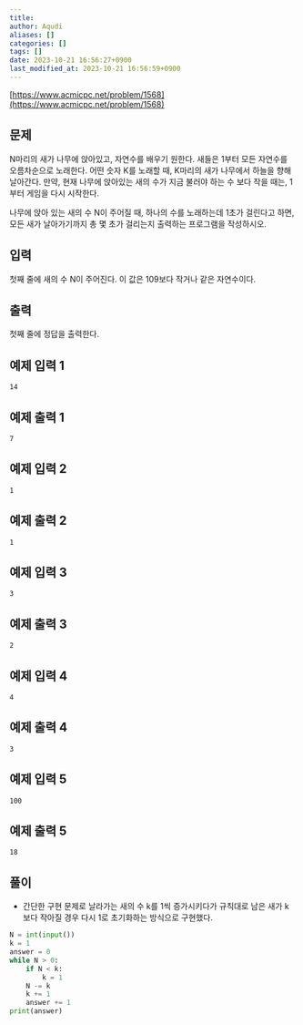 ```yaml
---
title: 
author: Aqudi
aliases: []
categories: []
tags: []
date: 2023-10-21 16:56:27+0900
last_modified_at: 2023-10-21 16:56:59+0900
---
```


[https://www.acmicpc.net/problem/1568](https://www.acmicpc.net/problem/1568)

## 문제

N마리의 새가 나무에 앉아있고, 자연수를 배우기 원한다. 새들은 1부터 모든 자연수를 오름차순으로 노래한다. 어떤 숫자 K를 노래할 때, K마리의 새가 나무에서 하늘을 향해 날아간다. 만약, 현재 나무에 앉아있는 새의 수가 지금 불러야 하는 수 보다 작을 때는, 1부터 게임을 다시 시작한다.

나무에 앉아 있는 새의 수 N이 주어질 때, 하나의 수를 노래하는데 1초가 걸린다고 하면, 모든 새가 날아가기까지 총 몇 초가 걸리는지 출력하는 프로그램을 작성하시오.

## 입력

첫째 줄에 새의 수 N이 주어진다. 이 값은 109보다 작거나 같은 자연수이다.

## 출력

첫째 줄에 정답을 출력한다.

## 예제 입력 1 
```
14
```
## 예제 출력 1 
```
7
```
## 예제 입력 2 
```
1
```
## 예제 출력 2 
```
1
```
## 예제 입력 3 
```
3
```
## 예제 출력 3 
```
2
```
## 예제 입력 4 
```
4
```
## 예제 출력 4 
```
3
```
## 예제 입력 5 
```
100
```
## 예제 출력 5 
```
18
```
## 풀이
- 간단한 구현 문제로 날라가는 새의 수 k를 1씩 증가시키다가 규칙대로 남은 새가 k 보다 작아질 경우 다시 1로 초기화하는 방식으로 구현했다.
```python
N = int(input())
k = 1
answer = 0
while N > 0:
    if N < k:
        k = 1
    N -= k
    k += 1
    answer += 1
print(answer)
```

